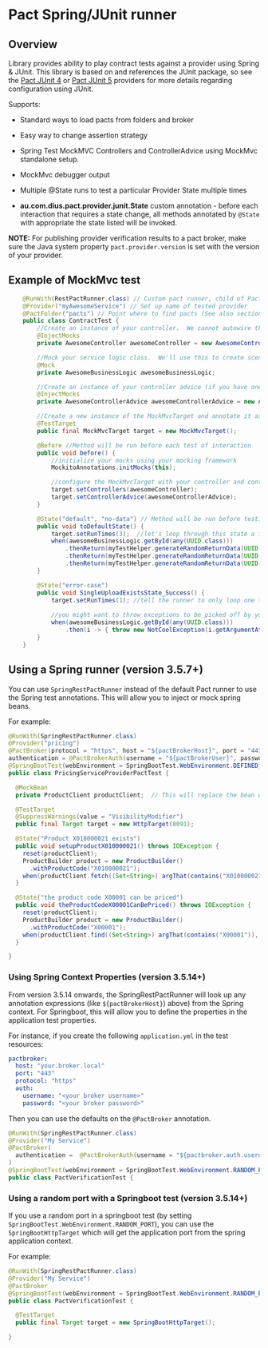 # Pact Spring/JUnit runner

## Overview
Library provides ability to play contract tests against a provider using Spring & JUnit.
This library is based on and references the JUnit package, so see the [Pact JUnit 4](../pact-jvm-provider-junit) or [Pact JUnit 5](../pact-jvm-provider-junit5) providers for more details regarding configuration using JUnit.

Supports:

- Standard ways to load pacts from folders and broker

- Easy way to change assertion strategy

- Spring Test MockMVC Controllers and ControllerAdvice using MockMvc standalone setup.

- MockMvc debugger output

- Multiple @State runs to test a particular Provider State multiple times

- **au.com.dius.pact.provider.junit.State** custom annotation - before each interaction that requires a state change,
all methods annotated by `@State` with appropriate the state listed will be invoked.

**NOTE:** For publishing provider verification results to a pact broker, make sure the Java system property `pact.provider.version`
is set with the version of your provider. 

## Example of MockMvc test

```java
    @RunWith(RestPactRunner.class) // Custom pact runner, child of PactRunner which runs only REST tests
    @Provider("myAwesomeService") // Set up name of tested provider
    @PactFolder("pacts") // Point where to find pacts (See also section Pacts source in documentation)
    public class ContractTest {
        //Create an instance of your controller.  We cannot autowire this as we're not using (and don't want to use)  a Spring test runner.
        @InjectMocks
        private AwesomeController awesomeController = new AwesomeController();

        //Mock your service logic class.  We'll use this to create scenarios for respective provider states.
        @Mock
        private AwesomeBusinessLogic awesomeBusinessLogic;

        //Create an instance of your controller advice (if you have one).  This will be passed to the MockMvcTarget constructor to be wired up with MockMvc.
        @InjectMocks
        private AwesomeControllerAdvice awesomeControllerAdvice = new AwesomeControllerAdvice();

        //Create a new instance of the MockMvcTarget and annotate it as the TestTarget for PactRunner
        @TestTarget
        public final MockMvcTarget target = new MockMvcTarget();

        @Before //Method will be run before each test of interaction
        public void before() {
            //initialize your mocks using your mocking framework
            MockitoAnnotations.initMocks(this);

            //configure the MockMvcTarget with your controller and controller advice
            target.setControllers(awesomeController);
            target.setControllerAdvice(awesomeControllerAdvice);
        }

        @State("default", "no-data") // Method will be run before testing interactions that require "default" or "no-data" state
        public void toDefaultState() {
            target.setRunTimes(3);  //let's loop through this state a few times for a 3 data variants
            when(awesomeBusinessLogic.getById(any(UUID.class)))
                .thenReturn(myTestHelper.generateRandomReturnData(UUID.randomUUID(), ExampleEnum.ONE))
                .thenReturn(myTestHelper.generateRandomReturnData(UUID.randomUUID(), ExampleEnum.TWO))
                .thenReturn(myTestHelper.generateRandomReturnData(UUID.randomUUID(), ExampleEnum.THREE));
        }

        @State("error-case")
        public void SingleUploadExistsState_Success() {
            target.setRunTimes(1); //tell the runner to only loop one time for this state
            
            //you might want to throw exceptions to be picked off by your controller advice
            when(awesomeBusinessLogic.getById(any(UUID.class)))
                .then(i -> { throw new NotCoolException(i.getArgumentAt(0, UUID.class).toString()); });
        }
    }
```

## Using a Spring runner (version 3.5.7+)

You can use `SpringRestPactRunner` instead of the default Pact runner to use the Spring test annotations. This will
allow you to inject or mock spring beans.

For example:

```java
@RunWith(SpringRestPactRunner.class)
@Provider("pricing")
@PactBroker(protocol = "https", host = "${pactBrokerHost}", port = "443",
authentication = @PactBrokerAuth(username = "${pactBrokerUser}", password = "${pactBrokerPassword}"))
@SpringBootTest(webEnvironment = SpringBootTest.WebEnvironment.DEFINED_PORT)
public class PricingServiceProviderPactTest {

  @MockBean
  private ProductClient productClient;  // This will replace the bean with a mock in the application context

  @TestTarget
  @SuppressWarnings(value = "VisibilityModifier")
  public final Target target = new HttpTarget(8091);

  @State("Product X010000021 exists")
  public void setupProductX010000021() throws IOException {
    reset(productClient);
    ProductBuilder product = new ProductBuilder()
      .withProductCode("X010000021");
    when(productClient.fetch((Set<String>) argThat(contains("X010000021")), any())).thenReturn(product);
  }

  @State("the product code X00001 can be priced")
  public void theProductCodeX00001CanBePriced() throws IOException {
    reset(productClient);
    ProductBuilder product = new ProductBuilder()
      .withProductCode("X00001");
    when(productClient.find((Set<String>) argThat(contains("X00001")), any())).thenReturn(product);
  }

}
```

### Using Spring Context Properties (version 3.5.14+)

From version 3.5.14 onwards, the SpringRestPactRunner will look up any annotation expressions (like `${pactBrokerHost}`)
above) from the Spring context. For Springboot, this will allow you to define the properties in the application test properties.

For instance, if you create the following `application.yml` in the test resources:

```yaml
pactbroker:
  host: "your.broker.local"
  port: "443"
  protocol: "https"
  auth:
    username: "<your broker username>"
    password: "<your broker password>"

```

Then you can use the defaults on the `@PactBroker` annotation.

```java
@RunWith(SpringRestPactRunner.class)
@Provider("My Service")
@PactBroker(
  authentication =  @PactBrokerAuth(username = "${pactbroker.auth.username}", password = "${pactbroker.auth.password}")
)
@SpringBootTest(webEnvironment = SpringBootTest.WebEnvironment.RANDOM_PORT)
public class PactVerificationTest {

```

### Using a random port with a Springboot test (version 3.5.14+)

If you use a random port in a springboot test (by setting `SpringBootTest.WebEnvironment.RANDOM_PORT`), you can use the
`SpringBootHttpTarget` which will get the application port from the spring application context.

For example:

```java
@RunWith(SpringRestPactRunner.class)
@Provider("My Service")
@PactBroker
@SpringBootTest(webEnvironment = SpringBootTest.WebEnvironment.RANDOM_PORT)
public class PactVerificationTest {

  @TestTarget
  public final Target target = new SpringBootHttpTarget();

}
```
